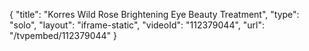 {
    "title": "Korres Wild Rose Brightening Eye Beauty Treatment",
    "type": "solo",
    "layout": "iframe-static",
    "videoId": "112379044",
    "url": "\/tvpembed\/112379044"
}